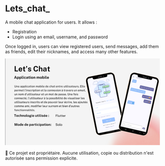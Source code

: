 # Lets_chat_

A mobile chat application for users. It allows : 
- Registration
- Login using an email, username, and password

Once logged in, users can view registered users, send messages, add them as friends, edit their nicknames, and access many other features.

![Image Alt](https://github.com/sweethehe/Lets_chat_/blob/6d66b134f31dfdfd1c5a30e7aa46803e569a0a9b/lets_chat_presentation.png)

🚫 Ce projet est propriétaire. Aucune utilisation, copie ou distribution n'est autorisée sans permission explicite.
